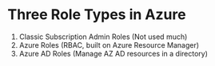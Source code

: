 # Three Role Types in Azure

1. Classic Subscription Admin Roles (Not used much)
2. Azure Roles (RBAC, built on Azure Resource Manager)
3. Azure AD Roles (Manage AZ AD resources in a directory)
